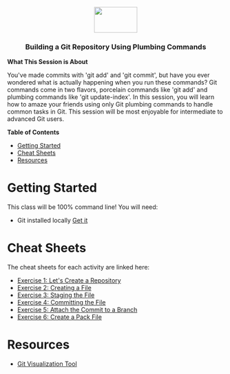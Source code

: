 <p align="center">
  <img src="https://user-images.githubusercontent.com/3791941/31036931-072760fe-a534-11e7-8cd7-0565bdc2727c.png" width="100" height="60">

  <h3 align="center">Building a Git Repository Using Plumbing Commands<br></h3>
</p>

**What This Session is About**

You've made commits with 'git add' and 'git commit', but have you ever wondered what is actually happening when you run these commands? Git commands come in two flavors, porcelain commands like 'git add' and plumbing commands like 'git update-index'. In this session, you will learn how to amaze your friends using only Git plumbing commands to handle common tasks in Git. This session will be most enjoyable for intermediate to advanced Git users.

**Table of Contents**
- [Getting Started](#getting-started)
- [Cheat Sheets](#cheat-sheets)
- [Resources](#resources)

# Getting Started

This class will be 100% command line! You will need:

- Git installed locally [Get it](https://git-scm.com)

# Cheat Sheets

The cheat sheets for each activity are linked here:

- [Exercise 1: Let's Create a Repository](cheat-sheets/1-create-repo.md)
- [Exercise 2: Creating a File](cheat-sheets/2-create-file.md)
- [Exercise 3: Staging the File](cheat-sheets/3-stage-file.md)
- [Exercise 4: Committing the File](cheat-sheets/4-commit-file.md)
- [Exercise 5: Attach the Commit to a Branch](cheat-sheets/5-make-branch.md)
- [Exercise 6: Create a Pack File](cheat-sheets/6-make-pack.md)

# Resources

- [Git Visualization Tool](http://git-school.github.io/visualizing-git/)

